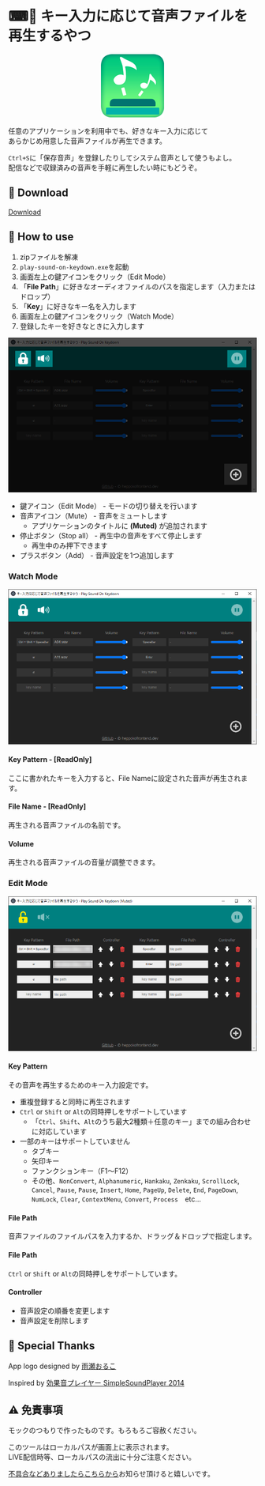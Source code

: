 # ⌨🎵 キー入力に応じて音声ファイルを再生するやつ

<p align="center">
  <img src="./docs/main.png" alt>
</p>

任意のアプリケーションを利用中でも、好きなキー入力に応じて  
あらかじめ用意した音声ファイルが再生できます。

`Ctrl+S`に「保存音声」を登録したりしてシステム音声として使うもよし。  
配信などで収録済みの音声を手軽に再生したい時にもどうぞ。

## 🥒 Download

[Download](https://github.com/heppokofrontend/play-sound-on-keydown/releases)

## 🥒 How to use

1. zipファイルを解凍
2. `play-sound-on-keydown.exe`を起動　
3. 画面左上の鍵アイコンをクリック（Edit Mode）
4. 「**File Path**」に好きなオーディオファイルのパスを指定します（入力またはドロップ）
5. 「**Key**」に好きなキー名を入力します
6. 画面左上の鍵アイコンをクリック（Watch Mode）
7. 登録したキーを好きなときに入力します


![](./docs/capture.png)

- 鍵アイコン（Edit Mode） - モードの切り替えを行います
- 音声アイコン（Mute） - 音声をミュートします
  - アプリケーションのタイトルに **(Muted)** が追加されます
- 停止ボタン（Stop all） - 再生中の音声をすべて停止します
  - 再生中のみ押下できます
- プラスボタン（Add） - 音声設定を1つ追加します

### Watch Mode

![](./docs/watch.png)

#### Key Pattern - \[ReadOnly]

ここに書かれたキーを入力すると、File Nameに設定された音声が再生されます。

#### File Name - \[ReadOnly]

再生される音声ファイルの名前です。

#### Volume

再生される音声ファイルの音量が調整できます。

### Edit Mode

![](./docs/edit.png)
#### Key Pattern

その音声を再生するためのキー入力設定です。
　
- 重複登録すると同時に再生されます
- `Ctrl` or `Shift` or `Alt`の同時押しをサポートしています
  - 「`Ctrl`、`Shift`、`Alt`のうち最大2種類＋任意のキー」までの組み合わせに対応しています
- 一部のキーはサポートしていません
  - タブキー
  - 矢印キー
  - ファンクションキー（F1～F12）
  - その他、`NonConvert`, `Alphanumeric`, `Hankaku`, `Zenkaku`, `ScrollLock`, `Cancel`, `Pause`, `Pause`, `Insert`, `Home`, `PageUp`, `Delete`, `End`, `PageDown`, `NumLock`, `Clear`, `ContextMenu`, `Convert`, `Process`　etc...

#### File Path

音声ファイルのファイルパスを入力するか、ドラッグ＆ドロップで指定します。

#### File Path

`Ctrl` or `Shift` or `Alt`の同時押しをサポートしています。

#### Controller

- 音声設定の順番を変更します
- 音声設定を削除します

## 🥒 Special Thanks

App logo designed by [雨瀬おるこ](https://twitter.com/Amase_Oruko)

Inspired by [効果音プレイヤー SimpleSoundPlayer 2014](https://www.gigafree.net/media/music/SimpleSoundPlayer.html)

## ⚠ 免責事項

モックのつもりで作ったものです。もろもろご容赦ください。

このツールはローカルパスが画面上に表示されます。  
LIVE配信時等、ローカルパスの流出に十分ご注意ください。

[不具合などありましたらこちらから](https://github.com/heppokofrontend/play-sound-on-keydown/issues/new)お知らせ頂けると嬉しいです。
